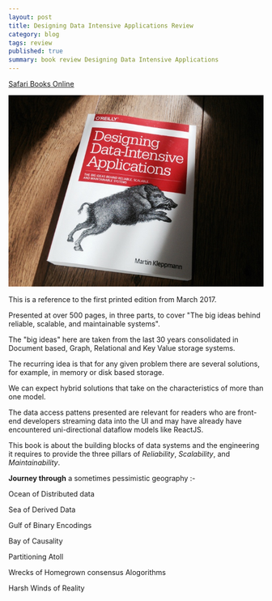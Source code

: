 ```yaml
---
layout: post
title: Designing Data Intensive Applications Review
category: blog
tags: review
published: true
summary: book review Designing Data Intensive Applications
---
```

[Safari Books Online](https://www.safaribooksonline.com/library/view/designing-data-intensive-applications/9781491903063/)

![ddia](/public/ddia.jpg)

This is a reference to the first printed edition from March 2017.

Presented at over 500 pages, in three parts, to cover "The big ideas behind reliable, scalable, and maintainable systems".

The "big ideas" here are taken from the last 30 years consolidated in Document based, Graph, Relational and Key Value storage systems.

The recurring idea is that for any given problem there are several solutions, for example, in memory or disk based storage.

We can expect hybrid solutions that take on the characteristics of more than one model.

The data access pattens presented are relevant for readers who are front-end developers streaming data into the UI and may have already have encountered uni-directional dataflow models like ReactJS.

This book is about the building blocks of data systems and the engineering it requires to provide the three pillars of *Reliability*, *Scalability*, and *Maintainability*.

**Journey through** a sometimes pessimistic geography :-

Ocean of Distributed data

Sea of Derived Data

Gulf of Binary Encodings

Bay of Causality

Partitioning Atoll

Wrecks of Homegrown consensus Alogorithms

Harsh Winds of Reality
